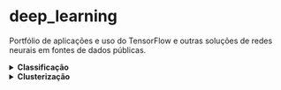 # deep_learning
Portfólio de aplicações e uso do TensorFlow e outras soluções de redes neurais em fontes de dados públicas.

<details>
  <summary><b>Classificação</b></summary>  
  <p>

**Indentificação de espécies de pinguins através das características**<br/>
**TensorFlow**<br/>
[analise_pinguins_deep.ipynb](analise_pinguins_deep.ipynb)<br/>

</details>

<details>
  <summary><b>Clusterização</b></summary>  
  <p>

**Indentificação de outliers em fraudes de cartão de crédito usando MiniSom.**<br/>
**Self-Organized Maps (SOM)**<br/>
[analise_self_organized_maps_minisom.ipynb](analise_self_organized_maps_minisom.ipynb)<br/>

</details>


